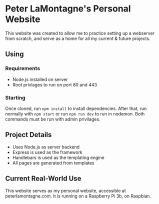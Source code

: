 # Peter LaMontagne's Personal Website

This website was created to allow me to practice setting up a webserver from scratch, and serve as a home for all my current & future projects.

## Using

### Requirements
* Node.js installed on server
* Root privlages to run on port 80 and 443

### Starting

Once cloned, run `npm install` to install dependencies. After that, run normally with `npm start` or run `npm run dev` to run in nodemon. Both commands must be run with admin privilages.


## Project Details

* Uses Node.js as server backend
* Express is used as the framework
* Handlebars is used as the templating engine
* All pages are generated from templates


## Current Real-World Use

This website serves as my personal website, accessible at peterlamontagne.com. It is running on a Raspberry Pi 3b, on Raspbian. 

